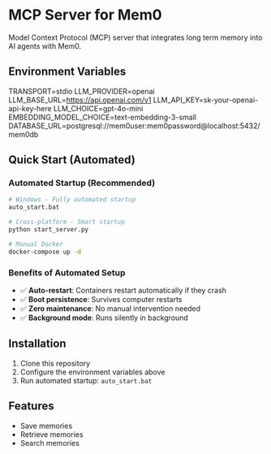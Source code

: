 # MCP Server for Mem0

Model Context Protocol (MCP) server that integrates long term memory into AI agents with Mem0.

## Environment Variables

TRANSPORT=stdio
LLM_PROVIDER=openai
LLM_BASE_URL=https://api.openai.com/v1
LLM_API_KEY=sk-your-openai-api-key-here
LLM_CHOICE=gpt-4o-mini
EMBEDDING_MODEL_CHOICE=text-embedding-3-small
DATABASE_URL=postgresql://mem0user:mem0password@localhost:5432/mem0db

## Quick Start (Automated)

### Automated Startup (Recommended)
```bash
# Windows - Fully automated startup
auto_start.bat

# Cross-platform - Smart startup
python start_server.py

# Manual Docker
docker-compose up -d
```

### Benefits of Automated Setup
- ✅ **Auto-restart**: Containers restart automatically if they crash
- ✅ **Boot persistence**: Survives computer restarts
- ✅ **Zero maintenance**: No manual intervention needed
- ✅ **Background mode**: Runs silently in background

## Installation

1. Clone this repository
2. Configure the environment variables above
3. Run automated startup: `auto_start.bat`

## Features

- Save memories
- Retrieve memories  
- Search memories
